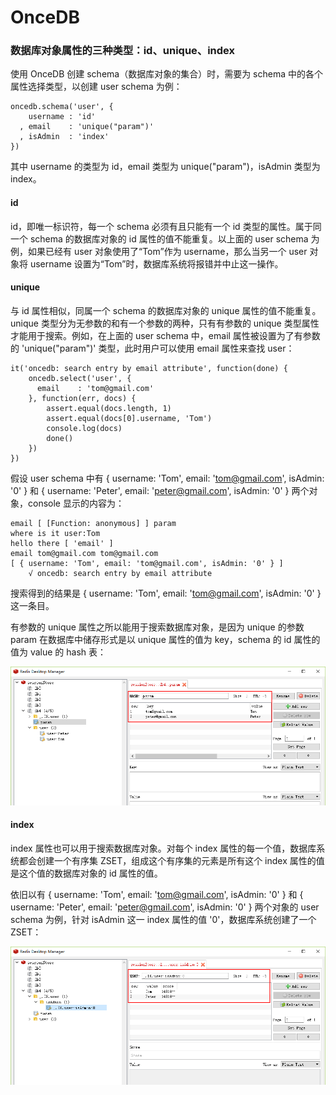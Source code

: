 # OnceDB
### 数据库对象属性的三种类型：id、unique、index    

使用 OnceDB 创建 schema（数据库对象的集合）时，需要为 schema 中的各个属性选择类型，以创建 user schema 为例：  

	oncedb.schema('user', {
	    username : 'id'
	  , email    : 'unique("param")'
	  , isAdmin  : 'index'
	})

其中 username 的类型为 id，email 类型为 unique("param")，isAdmin 类型为 index。

#### id

id，即唯一标识符，每一个 schema 必须有且只能有一个 id 类型的属性。属于同一个 schema 的数据库对象的 id 属性的值不能重复。以上面的 user schema 为例，如果已经有 user 对象使用了“Tom”作为 username，那么当另一个 user 对象将 username 设置为“Tom”时，数据库系统将报错并中止这一操作。

#### unique 

与 id 属性相似，同属一个 schema 的数据库对象的 unique 属性的值不能重复。unique 类型分为无参数的和有一个参数的两种，只有有参数的 unique 类型属性才能用于搜索。例如，在上面的 user schema 中，email 属性被设置为了有参数的 'unique("param")' 类型，此时用户可以使用 email 属性来查找 user：  

	it('oncedb: search entry by email attribute', function(done) {
		oncedb.select('user', {
		  email    : 'tom@gmail.com'
		}, function(err, docs) {
			assert.equal(docs.length, 1)
		    assert.equal(docs[0].username, 'Tom')
		    console.log(docs)
		    done()
		})
	})

假设 user schema 中有 { username: 'Tom', email: 'tom@gmail.com', isAdmin: '0' } 和 { username: 'Peter', email: 'peter@gmail.com', isAdmin: '0' } 两个对象，console 显示的内容为：  

	email [ [Function: anonymous] ] param
	where is it user:Tom
	hello there [ 'email' ]
	email tom@gmail.com tom@gmail.com
	[ { username: 'Tom', email: 'tom@gmail.com', isAdmin: '0' } ]
	    √ oncedb: search entry by email attribute

搜索得到的结果是 { username: 'Tom', email: 'tom@gmail.com', isAdmin: '0' } 这一条目。  
  
有参数的 unique 属性之所以能用于搜索数据库对象，是因为 unique 的参数 param 在数据库中储存形式是以 unique 属性的值为 key，schema 的 id 属性的值为 value 的 hash 表：  
  
![unique 的参数 param 在数据库中储存形式][1]  
  
#### index

index 属性也可以用于搜索数据库对象。对每个 index 属性的每一个值，数据库系统都会创建一个有序集 ZSET，组成这个有序集的元素是所有这个 index 属性的值是这个值的数据库对象的 id 属性的值。  
  
依旧以有 { username: 'Tom', email: 'tom@gmail.com', isAdmin: '0' } 和 { username: 'Peter', email: 'peter@gmail.com', isAdmin: '0' } 两个对象的 user schema 为例，针对 isAdmin 这一 index 属性的值 '0'，数据库系统创建了一个 ZSET：  
  
![针对 isAdmin = 0 创建的 ZSET][2]  
  
  
  



[1]: https://raw.githubusercontent.com/OnceDoc/images/gh-pages/OnceDB/id_unique_index/unique_param_hash.png
[2]: https://raw.githubusercontent.com/OnceDoc/images/gh-pages/OnceDB/id_unique_index/index_store.png
